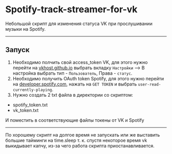 # Spotify-track-streamer-for-vk
Небольшой скрипт для изменения статуса VK при прослушивании музыки на Spotify.

____
## Запуск
1. Необходимо полчить свой access_token VK, для этого нужно перейти на [vkhost.github.io](https://vkhost.github.io/) выбрать вкладку `Настройки` --> В настройка выбрать тип - `Пользователь`, Права - `статус`.
2. Необходимо получить OAuth token Spotify, для этого нужно перейти на [developer.spotify.com](https://developer.spotify.com/console/get-users-currently-playing-track/), нажать на `GET TOKEN` и выбрать `user-read-currently-playing`.
3. Нужно создать 2 txt файла в директории со скриптом:
- spotify_token.txt
- vk_token.txt

И поместить в соответствующие файлы токены от VK и Spotify
____

По хорошему скрипт на долгое время не запускать или же выставить большие тайминги на time.sleep т. к. спустя некоторое время vk выкидывает капчу, из-за чего работа скрипта приостанавливается.
